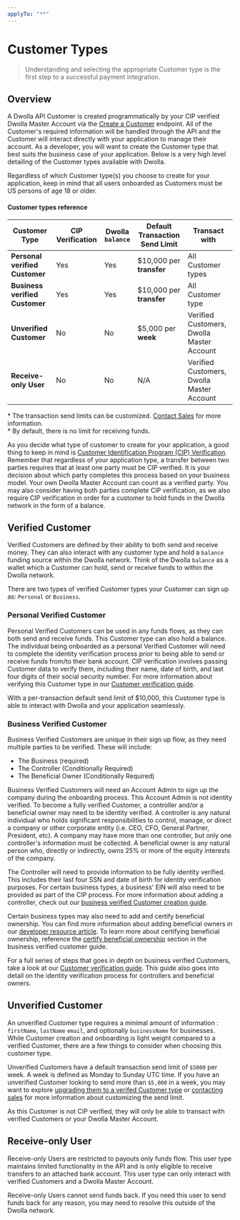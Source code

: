 ```yaml
---
applyTo: "**"
---
```


# Customer Types

> Understanding and selecting the appropriate Customer type is the first step to a successful payment integration.

## Overview

A Dwolla API Customer is created programmatically by your CIP verified Dwolla Master Account via the [Create a Customer](dwolla_create_costumer.instructions.md) endpoint. All of the Customer's required information will be handled through the API and the Customer will interact directly with your application to manage their account. As a developer, you will want to create the Customer type that best suits the business case of your application. Below is a very high level detailing of the Customer types available with Dwolla.

<Note>
  Regardless of which Customer type(s) you choose to create for your
  application, keep in mind that all users onboarded as Customers must be US
  persons of age 18 or older.
</Note>

#### Customer types reference

| **Customer Type**              | CIP Verification | Dwolla `balance` | Default Transaction Send Limit | Transact with                             |
| ------------------------------ | ---------------- | ---------------- | ------------------------------ | ----------------------------------------- |
| **Personal verified Customer** | Yes              | Yes              | \$10,000 per **transfer**      | All Customer types                        |
| **Business verified Customer** | Yes              | Yes              | \$10,000 per **transfer**      | All Customer type                         |
| **Unverified Customer**        | No               | No               | \$5,000 per **week**           | Verified Customers, Dwolla Master Account |
| **Receive-only User**          | No               | No               | N/A                            | Verified Customers, Dwolla Master Account |

<Note>
  * The transaction send limits can be customized. <a href="https://www.dwolla.com/contact?b=apidocs">Contact Sales</a> for more information. <br />
  * By default, there is no limit for receiving funds.
</Note>

As you decide what type of customer to create for your application, a good thing to keep in mind is [Customer Identification Program (CIP) Verification](https://www.dwolla.com/updates/guide-customer-identification-program-payments-api). Remember that regardless of your application type, a transfer between two parties requires that at least one party must be CIP verified. It is your decision about which party completes this process based on your business model. Your own Dwolla Master Account can count as a verified party. You may also consider having both parties complete CIP verification, as we also require CIP verification in order for a customer to hold funds in the Dwolla network in the form of a balance.

## Verified Customer

Verified Customers are defined by their ability to both send and receive money. They can also interact with any customer type and hold a `balance` funding source within the Dwolla network. Think of the Dwolla `balance` as a wallet which a Customer can hold, send or receive funds to within the Dwolla network.

There are two types of verified Customer types your Customer can sign up as: `Personal` or `Business`.

### Personal Verified Customer

Personal Verified Customers can be used in any funds flows, as they can both send and receive funds. This Customer type can also hold a balance. The individual being onboarded as a personal Verified Customer will need to complete the identity verification process prior to being able to send or receive funds from/to their bank account. CIP verification involves passing Customer data to verify them, including their name, date of birth, and last four digits of their social security number. For more information about verifying this Customer type in our [Customer verification guide](dwolla_personal_verified_costumer.instructions.md).

With a per-transaction default send limit of \$10,000, this Customer type is able to interact with Dwolla and your application seamlessly.

### Business Verified Customer

Business Verified Customers are unique in their sign up flow, as they need multiple parties to be verified. These will include:

- The Business (required)
- The Controller (Conditionally Required)
- The Beneficial Owner (Conditionally Required)

Business Verified Customers will need an Account Admin to sign up the company during the onboarding process. This Account Admin is not identity verified. To become a fully verified Customer, a controller and/or a beneficial owner may need to be identity verified. A controller is any natural individual who holds significant responsibilities to control, manage, or direct a company or other corporate entity (i.e. CEO, CFO, General Partner, President, etc). A company may have more than one controller, but only one controller's information must be collected. A beneficial owner is any natural person who, directly or indirectly, owns 25% or more of the equity interests of the company.

The Controller will need to provide information to be fully identity verified. This includes their last four SSN and date of birth for identity verification purposes. For certain business types, a business' EIN will also need to be provided as part of the CIP process. For more information about adding a controller, check out our [business verified Customer creation guide](dwolla_bussiness_verfied_costumer.instructions.md).

Certain business types may also need to add and certify beneficial ownership. You can find more information about adding beneficial owners in our [developer resource article](/docs/business-verified-customer#step-3-adding-beneficial-owners). To learn more about certifying beneficial ownership, reference the [certify beneficial ownership](dwolla_bussiness_verfied_costumer.instructions.md#step-4---certify-beneficial-ownership) section in the business verified customer guide.

For a full series of steps that goes in depth on business verified Customers, take a look at our [Customer verification guide](dwolla_bussiness_verfied_costumer.instructions.md). This guide also goes into detail on the identity verification process for controllers and beneficial owners.

## Unverified Customer

An unverified Customer type requires a minimal amount of information : `firstName`, `lastName` `email`, and optionally `businessName` for businesses. While Customer creation and onboarding is light weight compared to a verified Customer, there are a few things to consider when choosing this customer type.

Unverified Customers have a default transaction send limit of `$5000` per week. A week is defined as Monday to Sunday UTC time. If you have an unverified Customer looking to send more than `$5,000` in a week, you may want to explore [upgrading them to a verifed Customer type](/docs/api-reference/customers/update-a-customer) or [contacting sales](https://www.dwolla.com/contact?b=apidocs) for more information about customizing the send limit.

As this Customer is not CIP verified, they will only be able to transact with verified Customers or your Dwolla Master Account.

## Receive-only User

Receive-only Users are restricted to payouts only funds flow. This user type maintains limited functionality in the API and is only eligible to receive transfers to an attached bank account. This user type can only interact with verified Customers and a Dwolla Master Account.

<Note>
  Receive-only Users cannot send funds back. If you need this user to send funds
  back for any reason, you may need to resolve this outside of the Dwolla
  network.
</Note>
